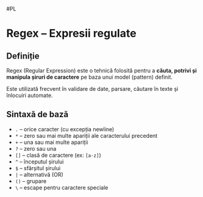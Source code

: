 #PL 
# Regex – Expresii regulate

## Definiție

Regex (Regular Expression) este o tehnică folosită pentru a **căuta, potrivi și manipula șiruri de caractere** pe baza unui model (pattern) definit.

Este utilizată frecvent în validare de date, parsare, căutare în texte și înlocuiri automate.

## Sintaxă de bază

- `.` – orice caracter (cu excepția newline)
- `*` – zero sau mai multe apariții ale caracterului precedent
- `+` – una sau mai multe apariții
- `?` – zero sau una
- `[]` – clasă de caractere (ex: `[a-z]`)
- `^` – începutul șirului
- `$` – sfârșitul șirului
- `|` – alternativă (OR)
- `()` – grupare
- `\` – escape pentru caractere speciale